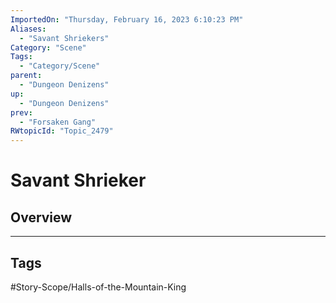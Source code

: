 ```yaml
---
ImportedOn: "Thursday, February 16, 2023 6:10:23 PM"
Aliases:
  - "Savant Shriekers"
Category: "Scene"
Tags:
  - "Category/Scene"
parent:
  - "Dungeon Denizens"
up:
  - "Dungeon Denizens"
prev:
  - "Forsaken Gang"
RWtopicId: "Topic_2479"
---
```

# Savant Shrieker
## Overview

---
## Tags
#Story-Scope/Halls-of-the-Mountain-King

